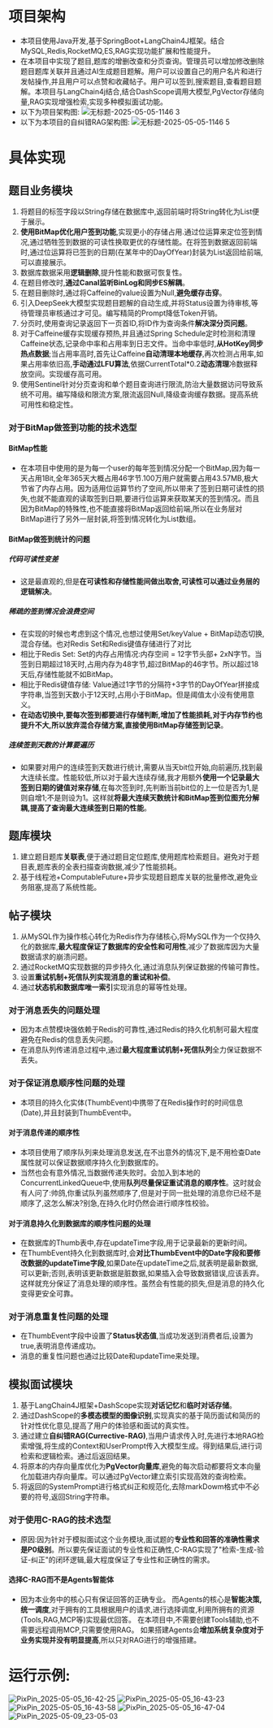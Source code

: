 # 项目架构
* 本项目使用Java开发,基于SpringBoot+LangChain4J框架。结合MySQL,Redis,RocketMQ,ES,RAG实现功能扩展和性能提升。
* 在本项目中实现了题目,题库的增删改查和分页查询。管理员可以增加修改删除题目题库关联并且通过AI生成题目题解。用户可以设置自己的用户名片和进行发帖操作,并且用户可以点赞和收藏帖子。用户可以签到,搜索题目,查看题目题解。本项目与LangChain4j结合,结合DashScope调用大模型,PgVector存储向量,RAG实现增强检索,实现多种模拟面试功能。
* 以下为项目架构图:
![无标题-2025-05-05-1146 3](https://github.com/user-attachments/assets/54449271-5443-437c-9a4e-ee60ed01508b)
* 以下为本项目的自纠错RAG架构图:
![无标题-2025-05-05-1146 5](https://github.com/user-attachments/assets/5d869f8c-03e7-4855-a23e-a65a1d5d003a)

# 具体实现
## 题目业务模块
1. 将题目的标签字段以String存储在数据库中,返回前端时将String转化为List<String>便于展示。
2. **使用BitMap优化用户签到功能**,实现更小的存储占用.通过位运算来定位签到情况,通过牺牲签到数据的可读性换取更优的存储性能。在将签到数据返回前端时,通过位运算将已签到的日期(在某年中的DayOfYear)封装为List返回给前端,可以直接展示。
3. 数据库数据采用**逻辑删除**,提升性能和数据可恢复性。
4. 在题目修改时,**通过Canal监听BinLog和同步ES解耦**。
5. 在题目删除时,通过将Caffeine的value设置为Null,**避免缓存击穿**。
6. 引入DeepSeek大模型实现题目题解的自动生成,并将Status设置为待审核,等待管理员审核通过才可见。编写精简的Prompt降低Token开销。
7. 分页时,使用查询记录返回下一页首ID,将ID作为查询条件**解决深分页问题**。
8. 对于Caffeine缓存实现缓存预热,并且通过Spring Schedule定时检测和清理Caffeine状态,记录命中率和占用率到日志文件。当命中率低时,**从HotKey同步热点数据**;当占用率高时,首先让Caffeine**自动清理本地缓存**,再次检测占用率,如果占用率依旧高,**手动通过LFU算法**,依据CurrentTotal*0.2**动态清理**冷数据释放空间。实现缓存高可用。
9. 使用Sentinel针对分页查询和单个题目查询进行限流,防治大量数据访问导致系统不可用。编写降级和限流方案,限流返回Null,降级查询缓存数据。提高系统可用性和稳定性。

### 对于BitMap做签到功能的技术选型
#### BitMap性能
* 在本项目中使用的是为每一个user的每年签到情况分配一个BitMap,因为每一天占用1Bit,全年365天大概占用46字节.100万用户就需要占用43.57MB,极大节省了内存占用。因为适用位运算节约了空间,所以带来了签到日期可读性的损失,也就不能直观的读取签到日期,要进行位运算来获取某天的签到情况。而且因为BitMap的特殊性,也不能直接将BitMap返回给前端,所以在业务层对BitMap进行了另外一层封装,将签到情况转化为List<Intiger>数组。
#### BitMap做签到统计的问题
##### 代码可读性变差
* 这是最直观的,但是**在可读性和存储性能间做出取舍,可读性可以通过业务层的逻辑解决**。
#####  稀疏的签到情况会浪费空间
* 在实现的时候也考虑到这个情况,也想过使用Set/keyValue + BitMap动态切换,混合存储。也对Redis Set和Redis键值存储进行了对比
* 相比于Redis Set: Set的内存占用情况:内存空间 = 12字节头部+ 2xN字节。当签到日期超过18天时,占用内存为48字节,超过BitMap的46字节。所以超过18天后,存储性能就不如BitMap。
* 相比于Redis键值存储: Value通过1字节的分隔符+3字节的DayOfYear拼接成字符串,当签到天数小于12天时,占用小于BitMap。但是阈值太小没有使用意义。
* **在动态切换中,要每次签到都要进行存储判断,增加了性能损耗,对于内存节约也提升不大,所以放弃混合存储方案,直接使用BitMap存储签到记录**。
##### 连续签到天数的计算要遍历
* 如果要对用户的连续签到天数进行统计,需要从当天bit位开始,向前遍历,找到最大连续长度。性能较低,所以对于最大连续存储,我才用额外**使用一个记录最大签到日期的键值对来存储**,在每次签到时,先判断当前bit位的上一位是否为1,是则自增1;不是则设为1。这样就**将最大连续天数统计和BitMap签到位图充分解耦,提高了查询最大连续签到日期的性能**。

## 题库模块
1. 建立题目题库**关联表**,便于通过题目定位题库,使用题库检索题目。避免对于题目表,题库表的全表扫描查询数据,减少了性能损耗。
2. 基于线程池+ComputableFuture+异步实现题目题库关联的批量修改,避免业务阻塞,提高了系统性能。

## 帖子模块
1. 从MySQL作为操作核心转化为Redis作为存储核心,将MySQL作为一个仅持久化的数据库,**最大程度保证了数据库的安全性和可用性**,减少了数据库因为大量数据请求的崩溃问题。
2. 通过RocketMQ实现数据的异步持久化,通过消息队列保证数据的传输可靠性。
3. 设置**重试机制+死信队列实现消息的重试和补偿**。
4. 通过**状态机和数据库唯一索引**实现消息的幂等性处理。

### 对于消息丢失的问题处理
* 因为本点赞模块强依赖于Redis的可靠性,通过Redis的持久化机制可最大程度避免在Redis的信息丢失问题。
* 在消息队列传递消息过程中,通过**最大程度重试机制+死信队列**全力保证数据不丢失。

### 对于保证消息顺序性问题的处理
* 本项目的持久化实体(ThumbEvent)中携带了在Redis操作时的时间信息(Date),并且封装到ThumbEvent中。
#### 对于消息传递的顺序性
* 本项目使用了顺序队列来处理消息发送,在不出意外的情况下,是不用检查Date属性就可以保证数据顺序持久化到数据库的。
* 当然也会有意外情况,当数据传递失败时。会加入到本地的ConcurrentLinkedQueue中,使用**队列尽量保证重试消息的顺序性**。这时就会有人问了:帅鸽,你重试队列虽然顺序了,但是对于同一批处理的消息你已经不是顺序了,这怎么解决?别急,在持久化时仍然会进行顺序性校验。
#### 对于消息持久化到数据库的顺序性问题的处理
* 在数据库的Thumb表中,存在updateTime字段,用于记录最新的更新时间。
* 在ThumbEvent持久化到数据库时,会**对比ThumbEvent中的Date字段和要修改数据的updateTime字段**,如果Date在updateTime之后,就表明是最新数据,可以更新;否则,表明该更新数据是脏数据,如果插入会导致数据错误,应该丢弃。这样就充分保证了消息处理的顺序性。虽然会有性能的损失,但是消息的持久化变得更安全可靠。

### 对于消息重复性问题的处理
* 在ThumbEvent字段中设置了**Status状态值**,当成功发送到消费者后,设置为true,表明消息传递成功。
* 消息的重复性问题也通过比较Date和updateTime来处理。
## 模拟面试模块
1. 基于LangChain4J框架+DashScope实现**对话记忆**和**临时对话存储**。
2. 通过DashScope的**多模态模型的图像识别**,实现真实的基于简历面试和简历的针对性优化意见,提高了用户的体验感和面试的真实性。
3. 通过建立**自纠错RAG(Currective-RAG)**,当用户请求传入时,先进行本地RAG检索增强,将生成的Context和UserPrompt传入大模型生成。得到结果后,进行词检索和逻辑检索。通过后返回结果。
4. 将原本的内存向量库优化为**PgVector向量库**,避免的每次启动都要将文本向量化加载进内存向量库。可以通过PgVector建立索引实现高效的查询检索。
5. 将返回的SystemPrompt进行格式纠正和规范化,去除markDowm格式中不必要的符号,返回String字符串。 
### 对于使用C-RAG的技术选型
* 原因:因为针对于模拟面试这个业务模块,面试题的**专业性和回答的准确性需求是P0级别**。所以要先保证面试的专业性和正确性,C-RAG实现了"检索-生成-验证-纠正"的闭环逻辑,最大程度保证了专业性和正确性的需求。
#### 选择C-RAG而不是Agents智能体
* 因为本业务中的核心只有保证回答的正确专业。 而Agents的核心是**智能决策,统一调度**,对于拥有的工具根据用户的请求,进行选择调度,利用所拥有的资源(Tools,RAG,MCP等)实现最优回答。 在本项目中,不需要创建Tools辅助,也不需要远程调用MCP,只需要使用RAG。 如果搭建Agents会**增加系统复杂度对于业务实现并没有明显提高**,所以只对RAG进行的增强搭建。 

# 运行示例:
![PixPin_2025-05-05_16-42-25](https://github.com/user-attachments/assets/259af430-130d-4485-b6d3-33239ef8c890)
![PixPin_2025-05-05_16-43-23](https://github.com/user-attachments/assets/1234c37c-c4f0-4e15-8ed8-126c65fd2684)
![PixPin_2025-05-05_16-43-58](https://github.com/user-attachments/assets/295ee031-2a9d-49bc-bd57-b96e21907da1)
![PixPin_2025-05-05_16-47-04](https://github.com/user-attachments/assets/89cd3e63-7abf-4073-9c08-b310b5bef507)
![PixPin_2025-05-09_23-05-03](https://github.com/user-attachments/assets/b5c11da7-c06b-4da9-8d24-7f0af411c81d)
